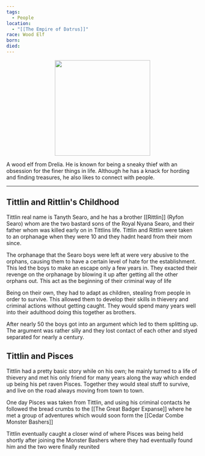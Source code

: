 ```yaml
---
tags:
  - People
location:
  - "[[The Empire of Datrus]]"
race: Wood Elf
born: 
died:
---
```

<p style="text-align:center;"><img src="https://foundry-vtt-kb.s3.us-east-2.amazonaws.com/Images/Tokens/Players/Tittlin.png" width="250" height="250"></p>
A wood elf from Drelia. He is known for being a sneaky thief with an obsession for the finer things in life. Although he has a knack for hording and finding treasures, he also likes to connect with people. 

---
## Tittlin and Rittlin's Childhood

Tittlin real name is Tanyth Searo, and he has a brother [[Rittlin]] (Ryfon Searo) whom are the two bastard sons of the Royal Nyana Searo, and their father whom was killed early on in Tittlins life. Tittlin and Rittlin were taken to an orphanage when they were 10 and they hadnt heard from their mom since.

The orphanage that the Searo boys were left at were very abusive to the orphans, causing them to have a certain level of hate for the establishment. This led the boys to make an escape only a few years in. They exacted their revenge on the orphanage by blowing it up after getting all the other orphans out. This act as the beginning of their criminal way of life

Being on their own, they had to adapt as children, stealing from people in order to survive. This allowed them to develop their skills in thievery and criminal actions without getting caught. They would spend many years well into their adulthood doing this together as brothers.

After nearly 50 the boys got into an argument which led to them splitting up. The argument was rather silly and they lost contact of each other and styed separated for nearly a century.

## Tittlin and Pisces

Tittlin had a pretty basic story while on his own; he mainly turned to a life of thievery and met his only friend for many years along the way which ended up being his pet raven Pisces. Together they would steal stuff to survive, and live on the road always moving from town to town.

One day Pisces was taken from Tittlin, and using his criminal contacts he followed the bread crumbs to the [[The Great Badger Expanse]] where he met a group of adventures which would soon form the [[Cedar Combe Monster Bashers]]

Tittlin eventually caught a closer wind of where Pisces was being held shortly after joining the Monster Bashers where they had eventually found him and the two were finally reunited